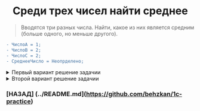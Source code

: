 <h1 align="center">Среди трех чисел найти среднее</h1>
   
> Вводятся три разных числа. Найти, какое из них является средним (больше одного, но меньше другого).
```diff
- ЧислоА = 1; 
- ЧислоВ = 2;
- ЧислоC = 2;
- CреднееЧисло = Неопрделено;
```
<details>
 <summary>Первый вариант решение задачии</summary>
 <p>
	




``` 
Если ЧислоА < ЧислоВ Тогда  
    Если ЧислоА > ЧислоС Тогда  
        СреднееЧисло = ЧислоА;  
    Иначе  
        Если ЧислоВ < ЧислоС Тогда  
            СреднееЧисло = ЧислоВ;  
        Иначе  
            СреднееЧисло = ЧислоС;  
Иначе  
    Если ЧислоС < ЧислоВ Тогда  
        СреднееЧисло = ЧислоВ;  
    Иначе  
        Если ЧислоА < ЧислоС Тогда  
            СреднееЧисло = ЧислоА;  
        Иначе  
            СреднееЧисло = ЧислоС;  
```
 </p>
</details>
	 
<details>
 <summary>Второй вариант решение задачии</summary>
 <p>

``` 
Если ЧислоА < ЧислоВ И ЧислоС > ЧислоВ Тогда
	Сообщить(ЧислоВ);
ИначеЕсли ЧислоВ < ЧислоА И ЧислоА < ЧислоС Тогда
	Сообщить(ЧислоА);
Иначе
	Сообщить(ЧислоС);
КонецЕсли;
``` 
 </p>
</details>
	 
### [НАЗАД] (../README.md](https://github.com/behzkan/1c-practice)
